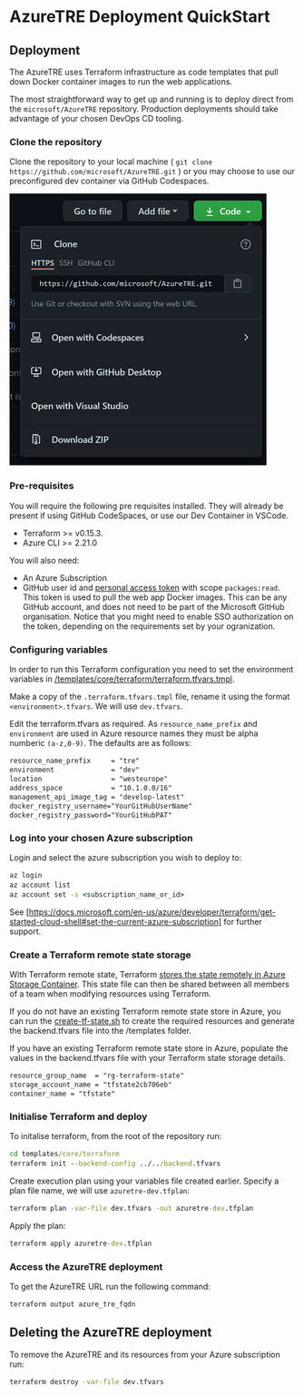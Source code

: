 # AzureTRE Deployment QuickStart

## Deployment

The AzureTRE uses Terraform infrastructure as code templates that pull down Docker container images to run the web applications.

The most straightforward way to get up and running is to deploy direct from the `microsoft/AzureTRE` repository. Production deployments should take advantage of your chosen DevOps CD tooling.

### Clone the repository

Clone the repository to your local machine ( `git clone https://github.com/microsoft/AzureTRE.git` ) or you may choose to use our preconfigured dev container via GitHub Codespaces.

![Clone Options](../docs/assets/clone_options.png)

### Pre-requisites

You will require the following pre requisites installed. They will already be present if using GitHub CodeSpaces, or use our Dev Container in VSCode.

- Terraform >= v0.15.3.
- Azure CLI >= 2.21.0

You will also need:

- An Azure Subscription
- GitHub user id and [personal access token](https://docs.github.com/en/github/authenticating-to-github/creating-a-personal-access-token) with scope `packages:read`. This token is used to pull the web app Docker images. This can be any GitHub account, and does not need to be part of the Microsoft GitHub organisation. Notice that you might need to enable SSO authorization on the token, depending on the requirements set by your ogranization.

### Configuring variables

In order to run this Terraform configuration you need to set the environment variables in [/templates/core/terraform/terraform.tfvars.tmpl](../templates/core/terraform/terraform.tfvars.tmpl).

Make a copy of the `.terraform.tfvars.tmpl` file, rename it using the format `<environment>.tfvars`. We will use `dev.tfvars`.

Edit the terraform.tfvars as required. As `resource_name_prefix` and `environment` are used in Azure resource names they must be alpha numberic `(a-z,0-9)`. The defaults are as follows:

```hcl
resource_name_prefix     = "tre"
environment              = "dev"
location                 = "westeurope"
address_space            = "10.1.0.0/16"
management_api_image_tag = "develop-latest"
docker_registry_username="YourGitHubUserName"
docker_registry_password="YourGitHubPAT"
```

### Log into your chosen Azure subscription

Login and select the azure subscription you wish to deploy to:

```cmd
az login
az account list
az account set -s <subscription_name_or_id>
```

See [https://docs.microsoft.com/en-us/azure/developer/terraform/get-started-cloud-shell#set-the-current-azure-subscription] for further support.

### Create a Terraform remote state storage

With Terraform remote state, Terraform [stores the state remotely in Azure Storage Container](https://docs.microsoft.com/en-us/azure/developer/terraform/store-state-in-azure-storage). This state file can then be shared between all members of a team when modifying resources using Terraform.

If you do not have an existing Terraform remote state store in Azure, you can run the [create-tf-state.sh](./scripts/create-tf-state.sh) to create the required resources and generate the backend.tfvars file into the /templates folder.

If you have an existing Terraform remote state store in Azure, populate the values in the backend.tfvars file with your Terraform state storage details.

```hcl
resource_group_name  = "rg-terraform-state"
storage_account_name = "tfstate2cb706eb"
container_name = "tfstate"
```

### Initialise Terraform and deploy

To initalise terraform, from the root of the repository run:

```cmd
cd templates/core/terraform
terraform init --backend-config ../../backend.tfvars
```

Create execution plan using your variables file created earlier. Specify a plan file name, we will use `azuretre-dev.tfplan`:

```cmd
terraform plan -var-file dev.tfvars -out azuretre-dev.tfplan
```

Apply the plan:

```cmd
terraform apply azuretre-dev.tfplan
```

### Access the AzureTRE deployment

To get the AzureTRE URL run the following command:

```cmd
terraform output azure_tre_fqdn
```

## Deleting the AzureTRE deployment

To remove the AzureTRE and its resources from your Azure subscription run:

```cmd
terraform destroy -var-file dev.tfvars
```
